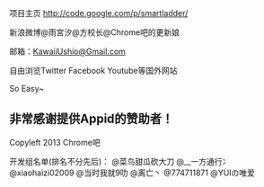 ﻿项目主页
http://code.google.com/p/smartladder/

新浪微博@雨宮汐@方校长@Chrome吧的更新娘


邮箱：KawaiiUshio@Gmail.com


自由浏览Twitter Facebook Youtube等国外网站

So Easy~


非常感谢提供Appid的赞助者！
--------------------------------------------------------------
Copyleft 2013   Chrome吧

开发组名单(排名不分先后)：
@菜鸟甜瓜砍大刀 @__一方通行冫@xiaohaizi02009
@当时我就9叻 @离亡丶 @774711871 @YUIの唯爱 


